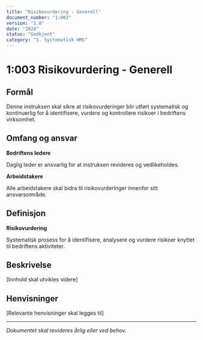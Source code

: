 ```yaml
---
title: "Risikovurdering - Generell"
document_number: "1:003"
version: "1.0"
date: "2024"
status: "Godkjent"
category: "1. Systematisk HMS"
---
```


# 1:003 Risikovurdering - Generell

## Formål

Denne instruksen skal sikre at risikovurderinger blir utført systematisk og kontinuerlig for å identifisere, vurdere og kontrollere risikoer i bedriftens virksomhet.

## Omfang og ansvar

**Bedriftens ledere**

Daglig leder er ansvarlig for at instruksen revideres og vedlikeholdes.

**Arbeidstakere**

Alle arbeidstakere skal bidra til risikovurderinger innenfor sitt ansvarsområde.

## Definisjon

**Risikovurdering**

Systematisk prosess for å identifisere, analysere og vurdere risikoer knyttet til bedriftens aktiviteter.

## Beskrivelse

[Innhold skal utvikles videre]

## Henvisninger

[Relevante henvisninger skal legges til]

---

*Dokumentet skal revideres årlig eller ved behov.*
